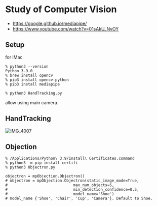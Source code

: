 # Study of Computer Vision

* https://google.github.io/mediapipe/
* https://www.youtube.com/watch?v=01sAkU_NvOY

## Setup

for iMac

```
% python3 --version
Python 3.9.0
% brew install opencv
% pip3 install opencv-python
% pip3 install mediapipe

% python3 HandTracking.py
```

allow using main camera.

## HandTracking

![IMG_4007](https://user-images.githubusercontent.com/52347942/164245815-a0ff0985-1feb-4a0b-9e42-22ea6d00626b.jpeg)


## Objection

```
% /Applications/Python\ 3.9/Install\ Certificates.command
% python3 -m pip install certifi
% python3 Objectron.py
```

```
objectron = mpObjection.Objectron()
# objectron = mpObjection.Objectron(static_image_mode=True,
#                             max_num_objects=5,
#                             min_detection_confidence=0.5,
#                             model_name='Shoe') 
# model_name {'Shoe', 'Chair', 'Cup', 'Camera'}. Default to Shoe.
```